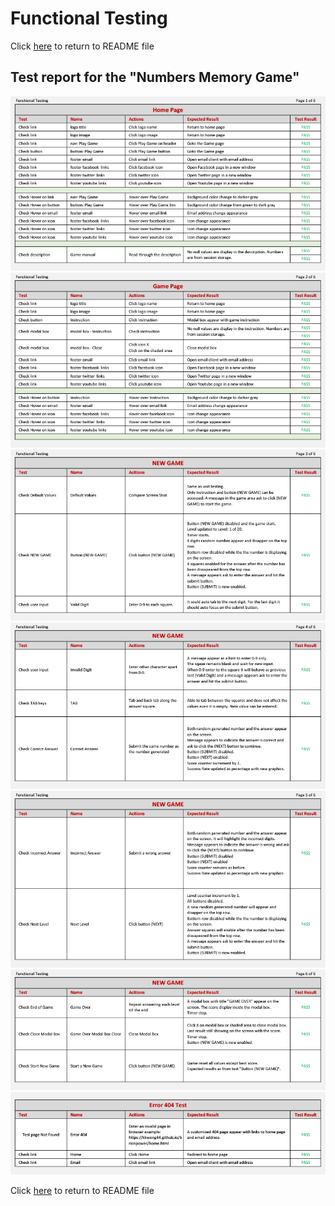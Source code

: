 # Functional Testing
Click [here](/README.md) to return to README file
## Test report  for the "Numbers Memory Game"
![Functional Testing Page 1](/readme/testing/functional-testing-1.png)
![Functional Testing Page 2](/readme/testing/functional-testing-2.png)
![Functional Testing Page 3](/readme/testing/functional-testing-3.png)
![Functional Testing Page 4](/readme/testing/functional-testing-4.png)
![Functional Testing Page 5](/readme/testing/functional-testing-5.png)
![Functional Testing Page 6](/readme/testing/functional-testing-6.png)
![Functional Testing Page Error 404](/readme/testing/functional-testing-404.png)

Click [here](/README.md) to return to README file
